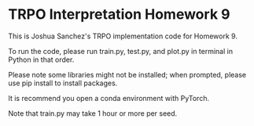 # TRPO Interpretation Homework 9

This is Joshua Sanchez's TRPO implementation code for Homework 9. 

To run the code, please run train.py, test.py, and plot.py in terminal in Python in that order.

Please note some libraries might not be installed; when prompted, please use pip install to install packages. 

It is recommend you open a conda environment with PyTorch. 

Note that train.py may take 1 hour or more per seed. 
